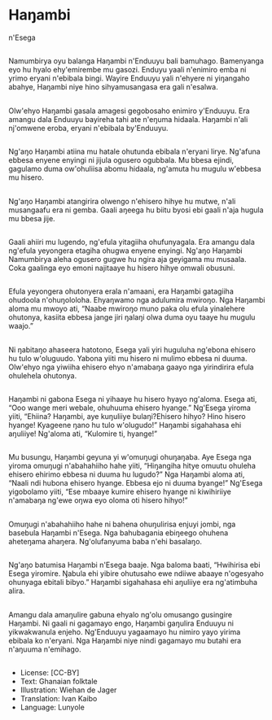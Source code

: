 # Haŋambi
n'Esega

##
Namumbirya oyu balanga Haŋambi
n'Enduuyu bali bamuhago.
Bamenyanga eyo hu hyalo
ehy'emirembe mu gasozi.
Enduyu yaali n'enimiro emba ni
yrimo eryani n'ebibala bingi.
Wayire Enduuyu yali n'ehyere ni
yiŋangaho abahye, Haŋambi niye
hino sihyamusangasa era gali
n'esalwa.


##
Olw'ehyo Haŋambi gasala amagesi
gegobosaho enimiro y'Enduuyu.
Era amangu dala Enduuyu bayireha
tahi ate n'eŋuma hidaala. Haŋambi
n'ali nj'omwene eroba, eryani
n'ebibala by'Enduuyu.


##
Ng'aŋo Haŋambi atiina mu hatale
ohutunda ebibala n'eryani lirye.
Ng'afuna ebbesa enyene enyingi ni
jijula ogusero ogubbala.
Mu bbesa ejindi, gagulamo duma
ow'ohuliisa abomu hidaala,
ng'amuta hu mugulu w'ebbesa mu
hisero.


##
Ng'aŋo Haŋambi atangirira olwengo
n'ehisero hihye hu mutwe, n'ali
musangaafu era ni gemba.
Gaali aŋeega hu biitu byosi ebi gaali
n'aja hugula mu bbesa jije.


##
Gaali ahiiri mu lugendo, ng'efula
yitagiiha ohufunyagala.
Era amangu dala ng'efula
yeyongera etagiha ohugwa enyene
enyingi.
Ng'aŋo Haŋambi Namumbirya aleha
ogusero gugwe hu ngira aja
geyigama mu musaala.
Coka gaalinga eyo emoni najitaaye
hu hisero hihye omwali obusuni.


##
Efula yeyongera ohutonyera erala
n'amaani, era Haŋambi gatagiiha
ohudoola n'ohuŋololoha.
Ehyaŋwamo nga adulumira
mwiroŋo.
Nga Haŋambi aloma mu mwoyo ati,
“Naabe mwiroŋo muno paka olu
efula yinalehere ohutonya, kasiita
ebbesa jange jiri ŋalaŋi olwa duma
oyu taaye hu mugulu waajo.”


##
Ni ŋabitaŋo ahaseera hatotono,
Esega yali yiri huguluha ng'ebona
ehisero hu tulo w'oluguudo.
Yabona yiiti mu hisero ni mulimo
ebbesa ni duuma.
Olw'ehyo nga yiwiiha ehisero ehyo
n'amabaŋa gaayo nga yirindirira
efula ohulehela ohutonya.


##
Haŋambi ni gabona Esega ni
yihaaye hu hisero hyayo ng'aloma.
Esega ati, “Ooo wange meri webale,
ohuhuuma ehisero hyange.”
Ng'Esega yiroma yiiti, “Ehiina?
Haŋambi, aye kuŋuliiye
bulaŋi?Ehisero hihyo? Hino hisero
hyange! Kyageene ŋano hu tulo
w'olugudo!”
Haŋambi sigahahasa ehi aŋuliiye!
Ng'aloma ati, “Kulomire ti, hyange!”


##
Mu busungu, Haŋambi geyuna yi
w'omuŋugi ohuŋaŋaba. Aye Esega
nga yiroma omuŋugi n'abahahiiho
hahe yiiti, “Hiŋangiha hitye omuutu
ohuleha ehisero ehirimo ebbesa ni
duuma hu lugudo?”
Nga Haŋambi aloma ati, “Naali ndi
hubona ehisero hyange. Ebbesa ejo
ni duuma byange!”
Ng'Esega yigobolamo yiiti, “Ese
mbaaye kumire ehisero hyange ni
kiwihiriiye n'amabaŋa ng'ewe oŋwa
eyo oloma oti hisero hihyo!”


##
Omuŋugi n'abahahiiho hahe ni
bahena ohuŋulirisa enjuyi jombi,
nga basebula Haŋambi n'Esega.
Nga bahubagania ebiŋeego
ohuhena aheteŋama ahaŋera.
Ng'olufanyuma baba n'ehi
basalaŋo.


##
Ng'aŋo batumisa Haŋambi n'Esega
baaje.
Nga baloma baati, “Hwihirisa ebi
Esega yiromire. Ŋabula ehi yibire
ohutusaho ewe ndiiwe abaaye
n'ogesyaho ohunyaga ebitali
bibyo.”
Haŋambi sigahahasa ehi aŋuliiye
era ng'atimbuha alira.


##
Amangu dala amaŋulire gabuna
ehyalo ng'olu omusango gusingire
Haŋambi.
Ni gaali ni gagamayo engo,
Haŋambi gaŋulira Enduuyu ni
yikwakwanula enjeho.
Ng'Enduuyu yagaamayo hu nimiro
yayo yirima ebibala ko n'eryani.
Nga Haŋambi niye nindi gagamayo
mu butahi era n'aŋuuma n'emihago.


##
* License: [CC-BY]
* Text: Ghanaian folktale
* Illustration: Wiehan de Jager
* Translation: Ivan Kaibo
* Language: Lunyole
